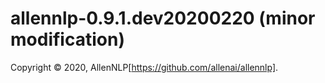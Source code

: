# allennlp-0.9.1.dev20200220 (minor modification)
Copyright © 2020, AllenNLP[https://github.com/allenai/allennlp].
